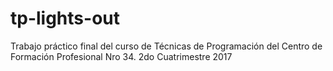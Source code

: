 # tp-lights-out
Trabajo práctico final del curso de Técnicas de Programación del Centro de Formación Profesional Nro 34. 2do Cuatrimestre 2017 
